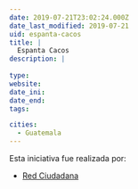 ```yaml
---
date: 2019-07-21T23:02:24.000Z
date_last_modified: 2019-07-21
uid: espanta-cacos
title: |
  Espanta Cacos
description: |
  
type: 
website: 
date_ini: 
date_end: 
tags:

cities: 
  - Guatemala
---
```


Esta iniciativa fue realizada por:

- [Red Ciudadana](/organizaciones/red-ciudadana)
